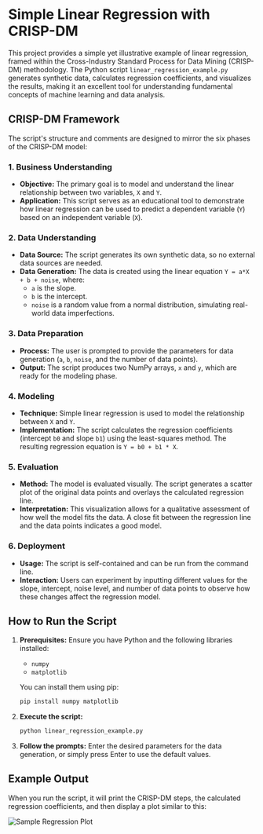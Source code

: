 # Simple Linear Regression with CRISP-DM

This project provides a simple yet illustrative example of linear regression, framed within the Cross-Industry Standard Process for Data Mining (CRISP-DM) methodology. The Python script `linear_regression_example.py` generates synthetic data, calculates regression coefficients, and visualizes the results, making it an excellent tool for understanding fundamental concepts of machine learning and data analysis.

## CRISP-DM Framework

The script's structure and comments are designed to mirror the six phases of the CRISP-DM model:

### 1. Business Understanding

- **Objective:** The primary goal is to model and understand the linear relationship between two variables, `X` and `Y`.
- **Application:** This script serves as an educational tool to demonstrate how linear regression can be used to predict a dependent variable (`Y`) based on an independent variable (`X`).

### 2. Data Understanding

- **Data Source:** The script generates its own synthetic data, so no external data sources are needed.
- **Data Generation:** The data is created using the linear equation `Y = a*X + b + noise`, where:
    - `a` is the slope.
    - `b` is the intercept.
    - `noise` is a random value from a normal distribution, simulating real-world data imperfections.

### 3. Data Preparation

- **Process:** The user is prompted to provide the parameters for data generation (`a`, `b`, `noise`, and the number of data points).
- **Output:** The script produces two NumPy arrays, `x` and `y`, which are ready for the modeling phase.

### 4. Modeling

- **Technique:** Simple linear regression is used to model the relationship between `X` and `Y`.
- **Implementation:** The script calculates the regression coefficients (intercept `b0` and slope `b1`) using the least-squares method. The resulting regression equation is `Y = b0 + b1 * X`.

### 5. Evaluation

- **Method:** The model is evaluated visually. The script generates a scatter plot of the original data points and overlays the calculated regression line.
- **Interpretation:** This visualization allows for a qualitative assessment of how well the model fits the data. A close fit between the regression line and the data points indicates a good model.

### 6. Deployment

- **Usage:** The script is self-contained and can be run from the command line.
- **Interaction:** Users can experiment by inputting different values for the slope, intercept, noise level, and number of data points to observe how these changes affect the regression model.

## How to Run the Script

1. **Prerequisites:** Ensure you have Python and the following libraries installed:
   - `numpy`
   - `matplotlib`

   You can install them using pip:
   ```bash
   pip install numpy matplotlib
   ```

2. **Execute the script:**
   ```bash
   python linear_regression_example.py
   ```

3. **Follow the prompts:** Enter the desired parameters for the data generation, or simply press Enter to use the default values.

## Example Output

When you run the script, it will print the CRISP-DM steps, the calculated regression coefficients, and then display a plot similar to this:

![Sample Regression Plot](https://i.imgur.com/8v3w3jG.png)
